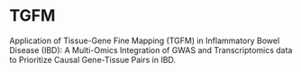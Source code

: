 # TGFM
Application of Tissue-Gene Fine Mapping (TGFM) in Inflammatory Bowel Disease (IBD): A Multi-Omics Integration of GWAS and Transcriptomics data to Prioritize Causal Gene-Tissue Pairs in IBD.
